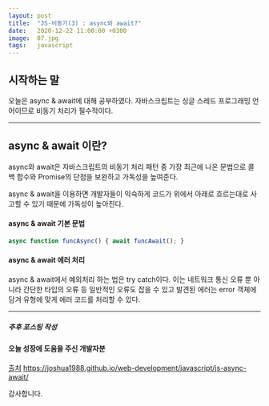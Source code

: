 ```yaml
---
layout: post
title:  "JS-비동기(3) : async와 await?"
date:   2020-12-22 11:00:00 +0300
image:  07.jpg
tags:   javascript
---
```



## 시작하는 말

오늘은 async & await에 대해 공부하였다. 자바스크립트는 싱글 스레드 프로그래밍 언어이므로 비동기 처리가 필수적이다.

***

## async & await 이란?

async와 await은 자바스크립트의 비동기 처리 패턴 중 가장 최근에 나온 문법으로 콜백 함수와 Promise의 단점을 보완하고 가독성을 높여준다.

async & await을 이용하면 개발자들이 익숙하게 코드가 위에서 아래로 흐르는대로 사고할 수 있기 때문에 가독성이 높아진다.


#### async & await 기본 문법


~~~javascript
async function funcAsync() { await funcAwait(); }
~~~


#### async & await 에러 처리

async & await에서 예외처리 하는 법은 try catch이다. 이는 네트워크 통신 오류 뿐 아니라 간단한 타입의 오류 등 일반적인 오류도 잡을 수 있고 발견된 에러는 error 객체에 담겨 유형에 맞게 에러 코드를 처리할 수 있다.


***


##### 추후 포스팅 작성

#### 오늘 성장에 도움을 주신 개발자분

[출처](https://joshua1988.github.io/web-development/javascript/js-async-await/) https://joshua1988.github.io/web-development/javascript/js-async-await/

감사합니다.